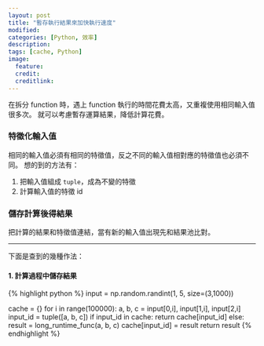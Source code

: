 ```yaml
---
layout: post
title: "暫存執行結果來加快執行速度"
modified:
categories: [Python, 效率]
description:
tags: [cache, Python]
image:
  feature:
  credit:
  creditlink:
---
```


在拆分 function 時，遇上 function 執行的時間花費太高，又重複使用相同輸入值很多次。
就可以考慮暫存運算結果，降低計算花費。

### 特徵化輸入值
相同的輸入值必須有相同的特徵值，反之不同的輸入值相對應的特徵值也必須不同。
想的到的方法有：
1. 把輸入值組成 `tuple`，成為不變的特徵
2. 計算輸入值的特徵 id

### 儲存計算後得結果
把計算的結果和特徵值連結，當有新的輸入值出現先和結果池比對。

***

下面是查到的幾種作法：
#### 1. 計算過程中儲存結果
{% highlight python %}
input = np.random.randint(1, 5, size=(3,1000))

cache = {}
for i in range(100000):
  a, b, c = input[0,i], input[1,i], input[2,i]
  input_id = tuple([a, b, c])
  if input_id in cache:
    return cache[input_id]
  else:
    result = long_runtime_func(a, b, c)
    cache[input_id] = result
    return result
{% endhighlight %}
